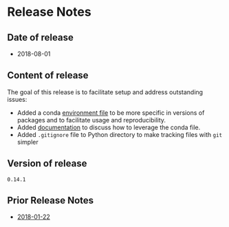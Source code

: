 # Release Notes

## Date of release

- 2018-08-01

## Content of release

The goal of this release is to facilitate setup and address outstanding issues:

- Added a conda [environment file](..\DataScienceUtilities\DataReport-Utils\Python\idear_env.yml) to be more specific in versions of packages and to facilitate usage and reproducibility.
- Added [documentation](..\DataScienceUtilities\DataReport-Utils\Python\readme.md) to discuss how to leverage the conda file.
- Added `.gitignore` file to Python directory to make tracking files with `git` simpler

## Version of release

`0.14.1`

## Prior Release Notes

- [2018-01-22](Release-Notes-2018-01-22.md)